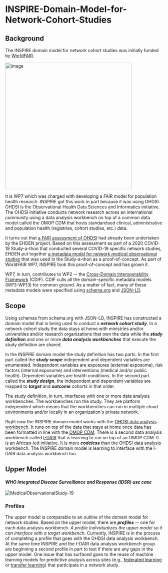 # INSPIRE-Domain-Model-for-Network-Cohort-Studies
## Background
The INSPIRE domain model for network cohort studies was initially funded by [WorldFAIR](https://codata.org/initiatives/decadal-programme2/worldfair/).

<img width="404" alt="image" src="https://github.com/jaygee-on-github/INSPIRE-Domain-Model-for-Network-Cohort-Studies/assets/137520893/1bf67dae-3073-45e0-bb8e-06342457836d">

It is WP7 which was charged with developing a FAIR model for population health research. INSPIRE got this work in part because it was using OHDSI. OHDSI is the Observational Health Data Sciences and Informatics initiative. The OHDSI initiative conducts network research across an international community using a data analysis workbench on top of a common data model called the OMOP CDM that hosts standardised clinical, administrative and population health (registries, cohort studies, etc.) data.

It turns out that [a FAIR assessment of OHDSI](https://www.ohdsi.org/wp-content/uploads/2020/05/Implementing-FAIR-in-OHDSI.pdf) had already been undertaken by the EHDEN project. Based on this assessment as part of a 2020 COVID-19 Study-a-thon that conducted several COVID-19 specific network studies, EHDEN put together [a metadata model for network medical observational studies](https://api.thehyve.nl/uploads/Vos-FAIR-metadata-1.pdf) that was used in the Study-a-thon as a proof-of-concept. As part of WorldFAIR WP7, INSPIRE took this proof-of-concept and has grown it.

WP7, in turn, contributes to WP2 -- the [Cross-Domain Interoperability Framework](https://github.com/Cross-Domain-Interoperability-Framework) (CDIF). CDIF culls all the domain-specific metadata models (WP3-WP13) for common ground. As a matter of fact, many of these metadata models were specified using [schema.org](https://schema.org) and [JSON-LD](https://www.w3.org/TR/json-ld11/).

## Scope
Using schemas from schema.org with JSON-LD, INSPIRE has constructed a domain model that is being used to conduct a ***network cohort study***. In a network cohort study the data stays at home with ministries and/or universities and/or research organizations that own the data while the ***study definition*** and one or more ***data analysis workbenches*** that execute the study definition are shared.

In the INSPIRE domain model the study definition has two parts. In the first part called the ***study scope*** independent and dependent variables are enumerated. Independent variables are exposures (external exposome), risk factors (internal exposome) and interventions (medical and/or public health). Dependent variables are health conditions. In the second part called the ***study design***, the independent and dependent variables are mapped to ***target*** and ***outcome*** cohorts in that order.

The study definition, in turn, interfaces with one or more data analysis workbenches. The workbenches run the study. They are platform independent which means that the workbenches can run in multiple cloud environments and/or locally in an organization's private network.

Right now the INSPIRE domain model works with the [OHDSI data analysis workbench](https://www.ohdsi.org/software-tools/). It runs on top of the data that stays at home once data has been formatted in line with the [OMOP CDM](https://www.ohdsi.org/data-standardization/). There is a second data analysis workbench called [I-DAIR](https://www.i-dair.org) that is learning to run on top of an OMOP CDM. It is an African-led initiative. It is more ***codeless*** than the OHDSI data analysis workbench. The INSPIRE domain model is learning to interface with the I-DAIR data analysis workbench too.
## Upper Model 
#### *WHO Integrated Disease Surveillance and Response (IDSR) use case*
![MedicalObservationalStudy-19](https://github.com/jaygee-on-github/INSPIRE-Domain-Model-for-Network-Cohort-Studies/assets/137520893/5566c336-1847-45dc-9fdf-961da00c14e5)
### Profiles
The upper model is comparable to an outline of the domain model for network studies. Based on the upper model, there are ***profiles*** -- one for each data analysis workbench. *A profile individualizes the upper model so it can interface with a target workbench.* Currently, INSPIRE is in the process of completing a profile that goes with the OHDSI data analysis workbench. At the same time INSPIRE and the I-DAIR data analysis workbench group are beginning a second profile in part to test if there are any gaps in the upper model. One issue that has surfaced goes to the reuse of machine learning models for predictive analysis across sites (e.g., [federated learning](https://en.wikipedia.org/wiki/Transfer_learning) or [transfer learning](https://en.wikipedia.org/wiki/Federated_learning#)) that participate in a network study.
